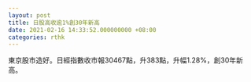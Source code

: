 ```yaml
---
layout: post
title: 日股高收逾1%創30年新高
date: 2021-02-16 14:33:52.000000000 +08:00
categories: rthk
---
```


東京股市造好。日經指數收市報30467點，升383點，升幅1.28%，創30年新高。
